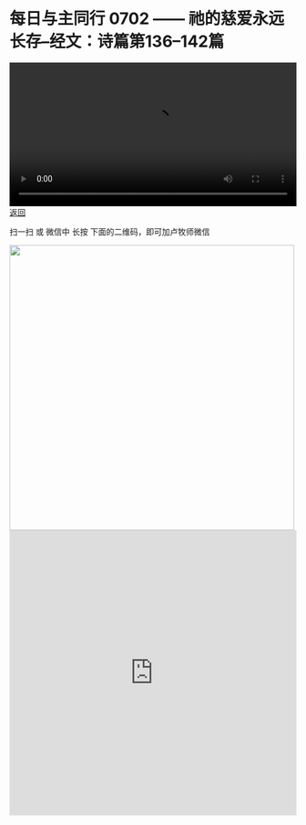 # 每日与主同行 0702 —— 祂的慈爱永远长存–经文：诗篇第136–142篇

<video width='100%' controls src='https://go2024.simai.life/api?redirect=https://r2.savefamily.net/@pastorpaulqiankunlu618/6APhC6EB2_0.mp4?metric=PastorLu%26keyword=webpage%26type=video%26bot=26%26to=webpage'></video>
<a href='../daily.html'> 返回 </a>
<p>扫一扫 或 微信中 长按 下面的二维码，即可加卢牧师微信</p>
<img src='https://r2.savefamily.net/OVagt1.JPG' width='500px' />



<iframe width="100%" height="500" src="https://www.youtube.com/embed/6APhC6EB2_0?si=zz5OCgHQvyW71w8c&amp;controls=0" title="YouTube video player" frameborder="0" allow="accelerometer; autoplay; clipboard-write; encrypted-media; gyroscope; picture-in-picture; web-share" referrerpolicy="strict-origin-when-cross-origin" allowfullscreen></iframe>